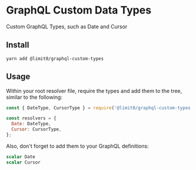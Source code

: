 # GraphQL Custom Data Types
Custom GraphQL Types, such as Date and Cursor

## Install
`yarn add @limit0/graphql-custom-types`

## Usage
Within your root resolver file, require the types and add them to the tree, similar to the following:
```js
const { DateType, CursorType } = require('@limit0/graphql-custom-types');

const resolvers = {
  Date: DateType,
  Cursor: CursorType,
};
```

Also, don't forget to add them to your GraphQL definitions:
```graphql
scalar Date
scalar Cursor
```
